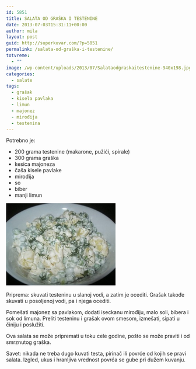 ```yaml
---
id: 5851
title: SALATA OD GRAŠKA I TESTENINE
date: 2013-07-03T15:31:11+00:00
author: mila
layout: post
guid: http://superkuvar.com/?p=5851
permalink: /salata-od-graška-i-testenine/
totvreme:
  - ""
image: /wp-content/uploads/2013/07/Salataodgraskaitestenine-940x198.jpg
categories:
  - salate
tags:
  - grašak
  - kisela pavlaka
  - limun
  - majonez
  - mirođija
  - testenina
---
```

Potrebno je:

  * 200 grama testenine (makarone, pužići, spirale)
  * 300 grama graška
  * kesica majoneza
  * čaša kisele pavlake
  * mirođija
  * so
  * biber
  * manji limun

<img class="alignnone size-medium wp-image-5853" src="/wp-content/uploads/2013/07/Salataodgraskaitestenine-300x225.jpg" alt="Salataodgraskaitestenine" width="300" height="225" /> 

Priprema: skuvati testeninu u slanoj vodi, a zatim je ocediti. Grašak takođe skuvati u posoljenoj vodi, pa i njega ocediti.

Pomešati majonez sa pavlakom, dodati iseckanu mirođiju, malo soli, bibera i sok od limuna. Preliti testeninu i grašak ovom smesom, izmešati, sipati u činiju i poslužiti.

Ova salata se može pripremati u toku cele godine, pošto se može praviti i od smrznutog graška.

Savet: nikada ne treba dugo kuvati testa, pirinač ili povrće od kojih se pravi salata. Izgled, ukus i hranljiva vrednost povrća se gube pri dužem kuvanju.